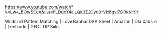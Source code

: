 https://www.youtube.com/watch?v=Lw4_BOwSOcA&list=PLDdcY4olLQk3Z2Gyo3-VN8gvi7DRKK-YY

Wildcard Pattern Matching | Love Babbar DSA Sheet | Amazon | Ola Cabs 🔥 | Leetcode | GFG | DP Soln.
